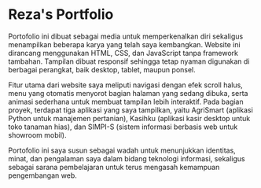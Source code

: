 # Reza's Portfolio

Portofolio ini dibuat sebagai media untuk memperkenalkan diri sekaligus menampilkan beberapa karya yang telah saya kembangkan. Website ini dirancang menggunakan HTML, CSS, dan JavaScript tanpa framework tambahan. Tampilan dibuat responsif sehingga tetap nyaman digunakan di berbagai perangkat, baik desktop, tablet, maupun ponsel.  

Fitur utama dari website saya meliputi navigasi dengan efek scroll halus, menu yang otomatis menyorot bagian halaman yang sedang dibuka, serta animasi sederhana untuk membuat tampilan lebih interaktif. Pada bagian proyek, terdapat tiga aplikasi yang saya tampilkan, yaitu AgriSmart (aplikasi Python untuk manajemen pertanian), Kasihku (aplikasi kasir desktop untuk toko tanaman hias), dan SIMPI-S (sistem informasi berbasis web untuk showroom mobil).  

Portofolio ini saya susun sebagai wadah untuk menunjukkan identitas, minat, dan pengalaman saya dalam bidang teknologi informasi, sekaligus sebagai sarana pembelajaran untuk terus mengasah kemampuan pengembangan web.
